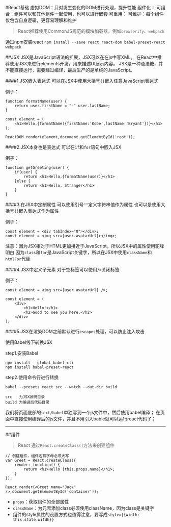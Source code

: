 #React基础
虚拟DOM：只对发生变化的DOM进行处理，提升性能
组件化：
	可组合：组件可以和其他组件一起使用，也可以进行嵌套
	可重用：
	可维护：每个组件仅包含自身逻辑，更容易理解和维护

> React推荐使用CommonJS规范的模块加载器，例如`browserify`、`webpack`

通过npm安装react
`npm install --save react react-dom babel-preset-react webpack`

##JSX
JSX是JavaScript语法的扩展，JSX可以在在js中写XML。
在React中推荐使用JSX来进行elements开发，用来描述UI展示内容。
JSX是一种语法糖，并不能直接运行，需要经过编译，最后生产的是单纯的JavaScript。

####1.JSX嵌入表达式
可以在JSX中使用大括号`{}`嵌入任意JavaScript表达式

例子：

	function formatName(user) {
		return user.firstName = "-" user.lastName;
	}

	const element = (
		<h1>Hello,{formatName({firstName:'Kobe',lastName:'Bryant'})}</h1>
	);

	ReactDOM.render(element,document.getElementById('root'));

####2.JSX本身也是表达式
可以在`if`和`for`语句中嵌入JSX

例子：

	function getGreeting(user) {
		if(user) {
			return <h1>Hello,{formatName(user)}</h1>
		}else {
			return <h1>Hello, Stranger</h1>
		}
	}

####3.在JSX中定制属性
可以使用引号`""`定义字符串值作为属性
也可以是使用大括号`{}`嵌入表达式作为属性

例子：

	const element = <div tabIndex="0"></div>;
	const element = <img src={user.avatarUrl}></img>;

注意：因为JSX相对于HTML更加接近于JavaScript，所以JSX中的属性使用驼峰明白
因为`class`和`for`是JavaScript关键字，所以在JSX中使用`className`和`htmlFor`代替

####4.JSX中定义子元素
对于空标签可以使用`/>`关闭标签

例子：

	const element = <img src={user.avatarUrl} />;

	const element = (
		<div>
	    	<h1>Hello!</h1>
	    	<h2>Good to see you here.</h2>
	  	</div>
	);

####5.JSX在渲染DOM之前默认进行`escapes`处理，可以防止注入攻击



使用Babel线下转换JSX

step1.安装Babel

	npm install --global babel-cli
	npm install babel-preset-react

step2.使用命令行进行转换

	babel --presets react src --watch --out-dir build

	src   为JSX源码目录
	build 为编译后代码目录

我们将页面底部的`text/babel`单独写到一个js文件中，然后使用babel编译；
在页面中直接使用编译后的js文件，并且不用引入bable就可以运行react代码了；

---

##组件
> React 通过`React.createClass()`方法来创建组件
	
	// 创建组件，组件名首字母必须大写	
	var Greet = React.createClass({
        render: function() {
          	return <h1>Hello {this.props.name}</h1>;
        }
    });

    React.render(<Greet name="Jack" />,document.getElementById('container'));

+ `props`：获取组件的全部属性
+ `className`：为元素添加class必须使用className，因为class是关键字
+ 组件的style属性的设置方式也值得注意，要写成`style={{width: this.state.witdh}}`

